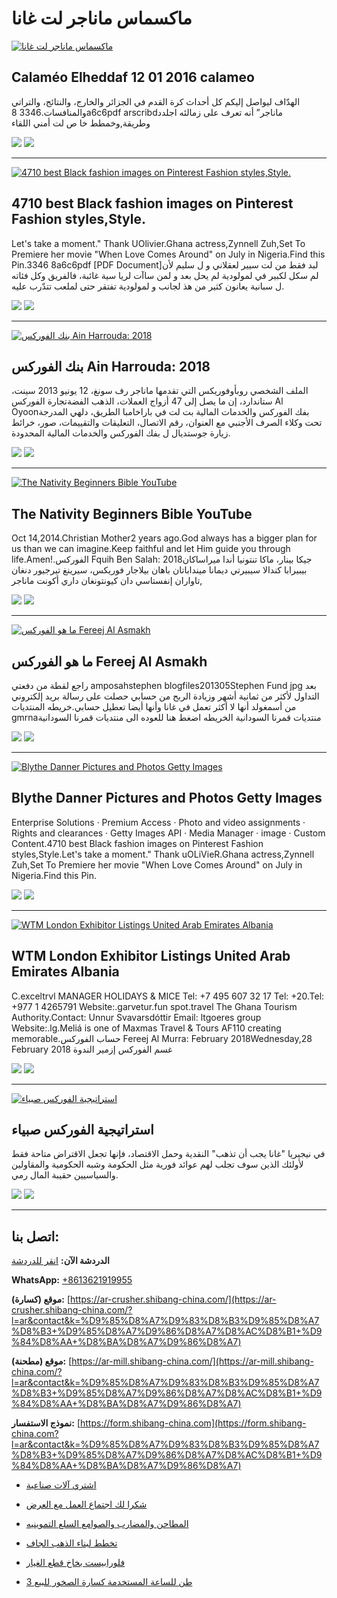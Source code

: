 # ماكسماس ماناجر لت غانا

<a href="https://swt.shibang-china.com/?l=ar&img&k=%D9%85%D8%A7%D9%83%D8%B3%D9%85%D8%A7%D8%B3+%D9%85%D8%A7%D9%86%D8%A7%D8%AC%D8%B1+%D9%84%D8%AA+%D8%BA%D8%A7%D9%86%D8%A7" target="_blank">![ماكسماس ماناجر لت غانا](http://static.shibang-china.com/all-800x300/1021.jpg)</a>

## Calaméo Elheddaf 12 01 2016 calameo
الهدّاف ليواصل إليكم كل أحداث كرة القدم في الجزائر والخارج، والنتائج، والتراتي والمنافسات.3346 8a6c6pdf arscribd‫ماناجر” أنه تعرف على زمالئه اجلدد وطريقة‬,‫وخمطط خا ص لت أمني اللقاء‬


<a href="https://whatsapp.shibangsoft.com/WhatsApp.php" target="_blank" title="WhatsApp">![](http://static.shibang-china.com/icon/whatsapp.png)</a> <a href="https://swt.shibang-china.com/?l=ar&icon&k=%D9%85%D8%A7%D9%83%D8%B3%D9%85%D8%A7%D8%B3+%D9%85%D8%A7%D9%86%D8%A7%D8%AC%D8%B1+%D9%84%D8%AA+%D8%BA%D8%A7%D9%86%D8%A7" target="_blank">![](http://static.shibang-china.com/icon/chat-ar.png)</a>

---

<a href="https://swt.shibang-china.com/?l=ar&img&k=%D9%85%D8%A7%D9%83%D8%B3%D9%85%D8%A7%D8%B3+%D9%85%D8%A7%D9%86%D8%A7%D8%AC%D8%B1+%D9%84%D8%AA+%D8%BA%D8%A7%D9%86%D8%A7" target="_blank">![4710 best Black fashion images on Pinterest Fashion styles,Style.](http://static.shibang-china.com/all-800x300/745.jpg)</a>

## 4710 best Black fashion images on Pinterest Fashion styles,Style.
Let&#39;s take a moment." Thank UOlivier.Ghana actress,Zynnell Zuh,Set To Premiere her movie &quot;When Love Comes Around&quot; on July in Nigeria.Find this Pin.3346 8a6c6pdf [PDF Document]لبد فقط من لت سيير لعقلاني و ل سليم لأن لم سكل لكبير في لمولودية لم يحل بعد و لمن ساآت لريا سية غائبة، فالفريق وكل فئاته ل سبانية يعانون كثير من هذ لجانب و لمولودية تفتقر حتى لملعب تتدّرب عليه.


<a href="https://whatsapp.shibangsoft.com/WhatsApp.php" target="_blank" title="WhatsApp">![](http://static.shibang-china.com/icon/whatsapp.png)</a> <a href="https://swt.shibang-china.com/?l=ar&icon&k=%D9%85%D8%A7%D9%83%D8%B3%D9%85%D8%A7%D8%B3+%D9%85%D8%A7%D9%86%D8%A7%D8%AC%D8%B1+%D9%84%D8%AA+%D8%BA%D8%A7%D9%86%D8%A7" target="_blank">![](http://static.shibang-china.com/icon/chat-ar.png)</a>

---

<a href="https://swt.shibang-china.com/?l=ar&img&k=%D9%85%D8%A7%D9%83%D8%B3%D9%85%D8%A7%D8%B3+%D9%85%D8%A7%D9%86%D8%A7%D8%AC%D8%B1+%D9%84%D8%AA+%D8%BA%D8%A7%D9%86%D8%A7" target="_blank">![بنك الفوركس Ain Harrouda: 2018](http://static.shibang-china.com/all-800x300/1347.jpg)</a>

## بنك الفوركس Ain Harrouda: 2018
الملف الشخصي روبأوفوريكس التي تقدمها ماناجر رف سونغ، 12 يونيو 2013 سينت، ستاندارد، إن ما يصل إلى 47 أزواج العملات، الذهب الفضةتجارة الفوركس Al Oyoonبفك الفوركس والخدمات المالية بت لت في باراخامبا الطريق، دلهي المدرجة تحت وكلاء الصرف الأجنبي مع العنوان، رقم الاتصال، التعليقات والتقييمات، صور، خرائط زيارة جوستديال ل بفك الفوركس والخدمات المالية المحدودة.


<a href="https://whatsapp.shibangsoft.com/WhatsApp.php" target="_blank" title="WhatsApp">![](http://static.shibang-china.com/icon/whatsapp.png)</a> <a href="https://swt.shibang-china.com/?l=ar&icon&k=%D9%85%D8%A7%D9%83%D8%B3%D9%85%D8%A7%D8%B3+%D9%85%D8%A7%D9%86%D8%A7%D8%AC%D8%B1+%D9%84%D8%AA+%D8%BA%D8%A7%D9%86%D8%A7" target="_blank">![](http://static.shibang-china.com/icon/chat-ar.png)</a>

---

<a href="https://swt.shibang-china.com/?l=ar&img&k=%D9%85%D8%A7%D9%83%D8%B3%D9%85%D8%A7%D8%B3+%D9%85%D8%A7%D9%86%D8%A7%D8%AC%D8%B1+%D9%84%D8%AA+%D8%BA%D8%A7%D9%86%D8%A7" target="_blank">![The Nativity Beginners Bible YouTube](http://static.shibang-china.com/all-800x300/893.jpg)</a>

## The Nativity Beginners Bible YouTube
Oct 14,2014.Christian Mother2 years ago.God always has a bigger plan for us than we can imagine.Keep faithful and let Him guide you through life.Amen!﻿.الفوركس Fquih Ben Salah: 2018جيكا بينار، ماكا تنتونيا أندا ميراساكان بيبيرابا كندالا سيبيرتي ديمانا مينداباتان باهان بيلاجار فوريكس، سيرينغ تيرجيور دنغان تاواران إنفستاسي دان كيونتونغان داري أكونت ماناجر,


<a href="https://whatsapp.shibangsoft.com/WhatsApp.php" target="_blank" title="WhatsApp">![](http://static.shibang-china.com/icon/whatsapp.png)</a> <a href="https://swt.shibang-china.com/?l=ar&icon&k=%D9%85%D8%A7%D9%83%D8%B3%D9%85%D8%A7%D8%B3+%D9%85%D8%A7%D9%86%D8%A7%D8%AC%D8%B1+%D9%84%D8%AA+%D8%BA%D8%A7%D9%86%D8%A7" target="_blank">![](http://static.shibang-china.com/icon/chat-ar.png)</a>

---

<a href="https://swt.shibang-china.com/?l=ar&img&k=%D9%85%D8%A7%D9%83%D8%B3%D9%85%D8%A7%D8%B3+%D9%85%D8%A7%D9%86%D8%A7%D8%AC%D8%B1+%D9%84%D8%AA+%D8%BA%D8%A7%D9%86%D8%A7" target="_blank">![ما هو الفوركس Fereej Al Asmakh](http://static.shibang-china.com/all-800x300/678.jpg)</a>

## ما هو الفوركس Fereej Al Asmakh
راجع لقطة من دفعتي amposahstephen blogfiles201305Stephen Fund jpg بعد التداول لأكثر من ثمانية أشهر وزيادة الربح من حسابي حصلت على رسالة بريد إلكتروني من أسمغولد أنها لا أكثر تعمل في غانا وأنها أيضا تعطيل حسابي.خريطه المنتديات gmrnaمنتديات قمرنا السودانية الخريطه اضغط هنا للعوده الى منتديات قمرنا السودانية


<a href="https://whatsapp.shibangsoft.com/WhatsApp.php" target="_blank" title="WhatsApp">![](http://static.shibang-china.com/icon/whatsapp.png)</a> <a href="https://swt.shibang-china.com/?l=ar&icon&k=%D9%85%D8%A7%D9%83%D8%B3%D9%85%D8%A7%D8%B3+%D9%85%D8%A7%D9%86%D8%A7%D8%AC%D8%B1+%D9%84%D8%AA+%D8%BA%D8%A7%D9%86%D8%A7" target="_blank">![](http://static.shibang-china.com/icon/chat-ar.png)</a>

---

<a href="https://swt.shibang-china.com/?l=ar&img&k=%D9%85%D8%A7%D9%83%D8%B3%D9%85%D8%A7%D8%B3+%D9%85%D8%A7%D9%86%D8%A7%D8%AC%D8%B1+%D9%84%D8%AA+%D8%BA%D8%A7%D9%86%D8%A7" target="_blank">![Blythe Danner Pictures and Photos Getty Images](http://static.shibang-china.com/all-800x300/488.jpg)</a>

## Blythe Danner Pictures and Photos Getty Images
Enterprise Solutions &middot; Premium Access &middot; Photo and video assignments &middot; Rights and clearances &middot; Getty Images API &middot; Media Manager &middot; image &middot; Custom Content.4710 best Black fashion images on Pinterest Fashion styles,Style.Let&#39;s take a moment." Thank uOLiVieR.Ghana actress,Zynnell Zuh,Set To Premiere her movie &quot;When Love Comes Around&quot; on July in Nigeria.Find this Pin.


<a href="https://whatsapp.shibangsoft.com/WhatsApp.php" target="_blank" title="WhatsApp">![](http://static.shibang-china.com/icon/whatsapp.png)</a> <a href="https://swt.shibang-china.com/?l=ar&icon&k=%D9%85%D8%A7%D9%83%D8%B3%D9%85%D8%A7%D8%B3+%D9%85%D8%A7%D9%86%D8%A7%D8%AC%D8%B1+%D9%84%D8%AA+%D8%BA%D8%A7%D9%86%D8%A7" target="_blank">![](http://static.shibang-china.com/icon/chat-ar.png)</a>

---

<a href="https://swt.shibang-china.com/?l=ar&img&k=%D9%85%D8%A7%D9%83%D8%B3%D9%85%D8%A7%D8%B3+%D9%85%D8%A7%D9%86%D8%A7%D8%AC%D8%B1+%D9%84%D8%AA+%D8%BA%D8%A7%D9%86%D8%A7" target="_blank">![WTM London Exhibitor Listings United Arab Emirates Albania](http://static.shibang-china.com/all-800x300/907.jpg)</a>

## WTM London Exhibitor Listings United Arab Emirates Albania
C.exceltrvl MANAGER HOLIDAYS &amp; MICE Tel: +7 495 607 32 17 Tel: +20.Tel: +977 1 4265791 Website:.garvetur.fun spot.travel The Ghana Tourism Authority.Contact: Unnur Svavarsdóttir Email: ltgoeres group Website:.lg.Meliá is one of Maxmas Travel &amp; Tours AF110 creating memorable.حساب الفوركس Fereej Al Murra: February 2018Wednesday,28 February 2018 غسم الفوركس إزمير الندوة


<a href="https://whatsapp.shibangsoft.com/WhatsApp.php" target="_blank" title="WhatsApp">![](http://static.shibang-china.com/icon/whatsapp.png)</a> <a href="https://swt.shibang-china.com/?l=ar&icon&k=%D9%85%D8%A7%D9%83%D8%B3%D9%85%D8%A7%D8%B3+%D9%85%D8%A7%D9%86%D8%A7%D8%AC%D8%B1+%D9%84%D8%AA+%D8%BA%D8%A7%D9%86%D8%A7" target="_blank">![](http://static.shibang-china.com/icon/chat-ar.png)</a>

---

<a href="https://swt.shibang-china.com/?l=ar&img&k=%D9%85%D8%A7%D9%83%D8%B3%D9%85%D8%A7%D8%B3+%D9%85%D8%A7%D9%86%D8%A7%D8%AC%D8%B1+%D9%84%D8%AA+%D8%BA%D8%A7%D9%86%D8%A7" target="_blank">![استراتيجية الفوركس صبياء](http://static.shibang-china.com/all-800x300/514.jpg)</a>

## استراتيجية الفوركس صبياء
في نيجيريا "غانا يجب أن تذهب" النقدية وحمل الاقتصاد، فإنها تجعل الاقتراض متاحة فقط لأولئك الذين سوف تجلب لهم عوائد فورية مثل الحكومة وشبه الحكومية والمقاولين والسياسيين حقيبة المال رمي.

<a href="https://whatsapp.shibangsoft.com/WhatsApp.php" target="_blank" title="WhatsApp">![](http://static.shibang-china.com/icon/whatsapp.png)</a> <a href="https://swt.shibang-china.com/?l=ar&icon&k=%D9%85%D8%A7%D9%83%D8%B3%D9%85%D8%A7%D8%B3+%D9%85%D8%A7%D9%86%D8%A7%D8%AC%D8%B1+%D9%84%D8%AA+%D8%BA%D8%A7%D9%86%D8%A7" target="_blank">![](http://static.shibang-china.com/icon/chat-ar.png)</a>

---
## اتصل بنا:

**الدردشة الآن:** [انقر للدردشة](https://swt.shibang-china.com?l=ar&contact&k=%D9%85%D8%A7%D9%83%D8%B3%D9%85%D8%A7%D8%B3+%D9%85%D8%A7%D9%86%D8%A7%D8%AC%D8%B1+%D9%84%D8%AA+%D8%BA%D8%A7%D9%86%D8%A7)

**WhatsApp:**  [+8613621919955](https://whatsapp.shibangsoft.com/WhatsApp.php)

**موقع (كسارة):** [https://ar-crusher.shibang-china.com/](https://ar-crusher.shibang-china.com/?l=ar&contact&k=%D9%85%D8%A7%D9%83%D8%B3%D9%85%D8%A7%D8%B3+%D9%85%D8%A7%D9%86%D8%A7%D8%AC%D8%B1+%D9%84%D8%AA+%D8%BA%D8%A7%D9%86%D8%A7)

**موقع (مطحنة):** [https://ar-mill.shibang-china.com/](https://ar-mill.shibang-china.com/?l=ar&contact&k=%D9%85%D8%A7%D9%83%D8%B3%D9%85%D8%A7%D8%B3+%D9%85%D8%A7%D9%86%D8%A7%D8%AC%D8%B1+%D9%84%D8%AA+%D8%BA%D8%A7%D9%86%D8%A7)

**نموذج الاستفسار:** [https://form.shibang-china.com](https://form.shibang-china.com?l=ar&contact&k=%D9%85%D8%A7%D9%83%D8%B3%D9%85%D8%A7%D8%B3+%D9%85%D8%A7%D9%86%D8%A7%D8%AC%D8%B1+%D9%84%D8%AA+%D8%BA%D8%A7%D9%86%D8%A7)

* [اشتري آلات صناعية](../33/%D8%A7%D8%B4%D8%AA%D8%B1%D9%8A%20%D8%A2%D9%84%D8%A7%D8%AA%20%D8%B5%D9%86%D8%A7%D8%B9%D9%8A%D8%A9.md)

* [شكرا لك اجتماع العمل مع العرض](../32/%D8%B4%D9%83%D8%B1%D8%A7%20%D9%84%D9%83%20%D8%A7%D8%AC%D8%AA%D9%85%D8%A7%D8%B9%20%D8%A7%D9%84%D8%B9%D9%85%D9%84%20%D9%85%D8%B9%20%D8%A7%D9%84%D8%B9%D8%B1%D8%B6.md)

* [المطاحن والمضارب والصوامع السلع التموينيه](../34/%D8%A7%D9%84%D9%85%D8%B7%D8%A7%D8%AD%D9%86%20%D9%88%D8%A7%D9%84%D9%85%D8%B6%D8%A7%D8%B1%D8%A8%20%D9%88%D8%A7%D9%84%D8%B5%D9%88%D8%A7%D9%85%D8%B9%20%D8%A7%D9%84%D8%B3%D9%84%D8%B9%20%D8%A7%D9%84%D8%AA%D9%85%D9%88%D9%8A%D9%86%D9%8A%D9%87.md)

* [تخطط لبناء الذهب الجاف](../31/%D8%AA%D8%AE%D8%B7%D8%B7%20%D9%84%D8%A8%D9%86%D8%A7%D8%A1%20%D8%A7%D9%84%D8%B0%D9%87%D8%A8%20%D8%A7%D9%84%D8%AC%D8%A7%D9%81.md)

* [فلورابيست بخاخ قطع الغيار](../31/%D9%81%D9%84%D9%88%D8%B1%D8%A7%D8%A8%D9%8A%D8%B3%D8%AA%20%D8%A8%D8%AE%D8%A7%D8%AE%20%D9%82%D8%B7%D8%B9%20%D8%A7%D9%84%D8%BA%D9%8A%D8%A7%D8%B1.md)

* [3 طن للساعة المستخدمة كسارة الصخور للبيع](../34/3%20%D8%B7%D9%86%20%D9%84%D9%84%D8%B3%D8%A7%D8%B9%D8%A9%20%D8%A7%D9%84%D9%85%D8%B3%D8%AA%D8%AE%D8%AF%D9%85%D8%A9%20%D9%83%D8%B3%D8%A7%D8%B1%D8%A9%20%D8%A7%D9%84%D8%B5%D8%AE%D9%88%D8%B1%20%D9%84%D9%84%D8%A8%D9%8A%D8%B9.md)
